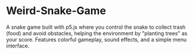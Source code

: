 # Weird-Snake-Game
A snake game built with p5.js where you control the snake to collect trash (food) and avoid obstacles, helping the environment by "planting trees" as your score. Features colorful gameplay, sound effects, and a simple menu interface.
